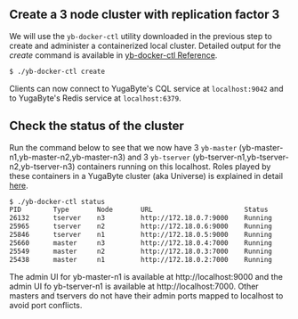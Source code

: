 ## Create a 3 node cluster with replication factor 3 

We will use the `yb-docker-ctl` utility downloaded in the previous step to create and administer a containerized local cluster. Detailed output for the *create* command is available in [yb-docker-ctl Reference](/admin/yb-docker-ctl/#create-cluster).

```sh
$ ./yb-docker-ctl create
```

Clients can now connect to YugaByte's CQL service at `localhost:9042` and to YugaByte's Redis service at  `localhost:6379`.

## Check the status of the cluster

Run the command below to see that we now have 3 `yb-master` (yb-master-n1,yb-master-n2,yb-master-n3) and 3 `yb-tserver` (yb-tserver-n1,yb-tserver-n2,yb-tserver-n3) containers running on this localhost. Roles played by these containers in a YugaByte cluster (aka Universe) is explained in detail [here](/architecture/concepts/#universe-components).

```sh
$ ./yb-docker-ctl status
PID        Type       Node       URL                       Status          Started At          
26132      tserver    n3         http://172.18.0.7:9000    Running         2017-10-20T17:54:54.99459154Z
25965      tserver    n2         http://172.18.0.6:9000    Running         2017-10-20T17:54:54.412377451Z
25846      tserver    n1         http://172.18.0.5:9000    Running         2017-10-20T17:54:53.806993683Z
25660      master     n3         http://172.18.0.4:7000    Running         2017-10-20T17:54:53.197652566Z
25549      master     n2         http://172.18.0.3:7000    Running         2017-10-20T17:54:52.640188158Z
25438      master     n1         http://172.18.0.2:7000    Running         2017-10-20T17:54:52.084772289Z
```

The admin UI for yb-master-n1 is available at http://localhost:9000 and the admin UI fo yb-tserver-n1 is available at http://localhost:7000. Other masters and tservers do not have their admin ports mapped to localhost to avoid port conflicts.
